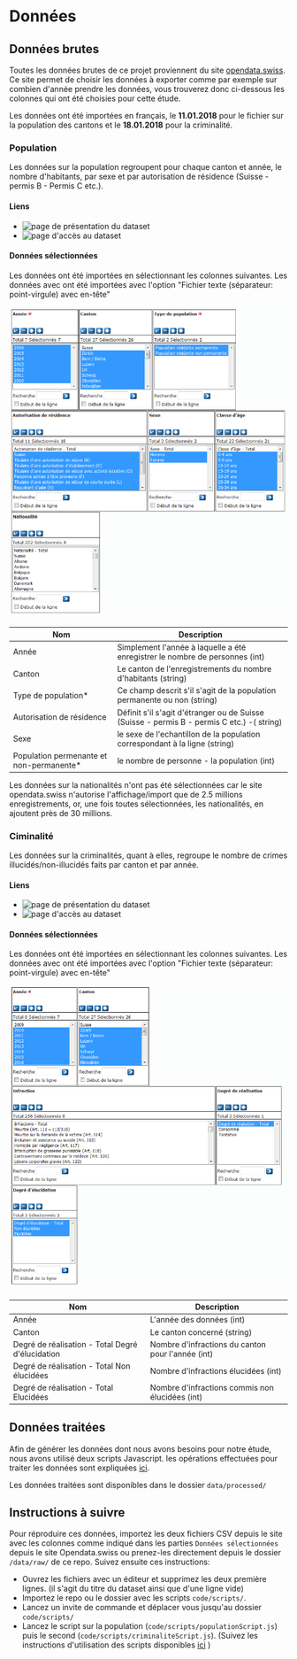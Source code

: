 # Données 

## Données brutes

Toutes les données brutes de ce projet proviennent du site [opendata.swiss](https://opendata.swiss). Ce site permet de choisir les données à exporter comme par exemple sur combien d'année prendre les données, vous trouverez donc ci-dessous les colonnes qui ont été choisies pour cette étude.

Les données ont été importées en français, le <b>11.01.2018</b> pour le fichier sur la population des cantons  et le  <b>18.01.2018</b> pour la criminalité. 


### Population

Les données sur la population regroupent pour chaque canton et année, le nombre d'habitants, par sexe et par autorisation de résidence (Suisse - permis B - Permis C etc.). 

#### Liens
- ![page de présentation du dataset](https://opendata.swiss/fr/dataset/permanent-and-non-permanent-resident-population-by-canton-sex-residence-permit-age-class-and-citizen)
- ![page d'accès au dataset](https://www.pxweb.bfs.admin.ch/pxweb/fr/px-x-0103010000_101/px-x-0103010000_101/px-x-0103010000_101.px)


#### Données sélectionnées

Les données ont été importées en sélectionnant les colonnes suivantes. Les données avec ont été importées avec l'option "Fichier texte (séparateur: point-virgule) avec en-tête"

![Données sélectionnées](./img/popSelect.png)

| Nom                                        | Description                                                                                |
|--------------------------------------------|--------------------------------------------------------------------------------------------|
| Année                                      | Simplement l'année à laquelle a été enregistrer le nombre de personnes (int)               |
| Canton                                     | Le canton de l'enregistrements du nombre d'habitants (string)                              |
| Type de population*                        | Ce champ descrit s'il s'agit de la population permanente ou non (string)                   |
| Autorisation de résidence                  | Définit s'il s'agit d'étranger ou de Suisse (Suisse - permis B - permis C etc.) -( string) |
| Sexe                                       | le sexe de l'echantillon de la population correspondant à la ligne   (string)              |
| Population permenante et non-permanente*   | le nombre de personne - la population  (int)                                               | 


Les données sur la nationalités n'ont pas été sélectionnées car le site opendata.swiss n'autorise l'affichage/import que de 2.5 millions enregistrements, or, une fois toutes sélectionnées, les nationalités, en ajoutent près de 30 millions. 




### Ciminalité

Les données sur la criminalités, quant à elles, regroupe le nombre de crimes illucidés/non-illucidés faits par canton et par année. 

#### Liens
- ![page de présentation du dataset](https://opendata.swiss/en/dataset/criminal-offences-registered-by-the-police-according-to-the-swiss-criminal-code-by-canton-level-of-c)
- ![page d'accès au dataset](https://www.pxweb.bfs.admin.ch/pxweb/de/px-x-1903020100_101/-/px-x-1903020100_101.px)


 #### Données sélectionnées
 
Les données ont été importées en sélectionnant les colonnes suivantes. Les données avec ont été importées avec l'option "Fichier texte (séparateur: point-virgule) avec en-tête"

![Données sélectionnées](./img/crimSelect.png)

| Nom                                              | Description                                                            |
|--------------------------------------------------|------------------------------------------------------------------------|
| Année                                            | L'année des données (int)                                              |
| Canton                                           | Le canton concerné    (string)                                         |
| Degré de réalisation - Total Degré d'élucidation | Nombre d'infractions du canton pour l'année   (int)                    |
| Degré de réalisation - Total Non élucidées       | Nombre d'infractions élucidées (int)                                   |
| Degré de réalisation - Total Elucidées           | Nombre d'infractions commis non élucidées (int)                        |



## Données traitées

 Afin de générer les données dont nous avons besoins pour notre étude, nous avons utilisé deux scripts Javascript. les opérations effectuées pour traiter les données sont expliquées [ici](../code/readme.md).

 Les données traitées sont disponibles dans le dossier `data/processed/`


## Instructions à suivre
Pour réproduire ces données, importez les deux fichiers CSV depuis le site avec les colonnes comme indiqué dans les parties `Données sélectionnées` depuis le site Opendata.swiss ou prenez-les directement depuis le dossier `/data/raw/` de ce repo. Suivez ensuite ces instructions:
- Ouvrez les fichiers avec un éditeur et supprimez les deux première lignes. (il s'agit du titre du dataset ainsi que d'une ligne vide)
- Importez le repo ou le dossier avec les scripts `code/scripts/`.
- Lancez un invite de commande et déplacer vous jusqu'au dossier `code/scripts/`
- Lancez le script sur la population (`code/scripts/populationScript.js`) puis le second (`code/scripts/criminaliteScript.js`). (Suivez les instructions d'utilisation des scripts disponibles [ici](../code/readme.md) )

